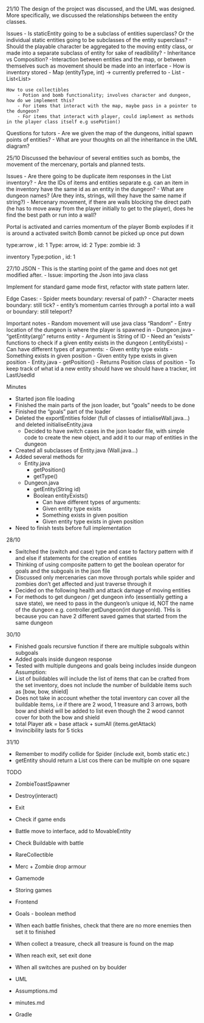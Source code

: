 21/10
The design of the project was discussed, and the UML was designed. More specifically, we discussed the relationships between the entity classes.

Issues
    - Is staticEntity going to be a subclass of entities superclass? Or the individual static entities going to be subclasses of the entity superclass?
    - Should the playable character be aggregated to the moving entity class, or made into a separate subclass of entity for sake of readibility?
    - Inheritance vs Composition?
        -Interaction between entities and the map, or between themselves such as movement should be made into an interface 
    - How is inventory stored
        - Map (entityType, int) → currently preferred to 
        - List<CollectibleEntities>
        - List<List<CollectibleEntities>>

    How to use collectibles
        - Potion and bomb functionality; involves character and dungeon, how do we implement this? 
        - For items that interact with the map, maybe pass in a pointer to the dungeon?
        - For items that interact with player, could implement as methods in the player class itself e.g usePotion()

Questions for tutors
    - Are we given the map of the dungeons, initial spawn points of entities?
    - What are your thoughts on all the inheritance in the UML diagram?




25/10
Discussed the behaviour of several entities such as bombs, the movement of the mercenary, portals and planned tests.

Issues
	- Are there going to be duplicate item responses in the List<ItemResponse> inventory?
	- Are the IDs of items and entities separate e.g. can an item in the inventory have the same id as an entity in the dungeon?
	- What are dungeon names? (Are they ints, strings, will they have the same name if string?)
	- Mercenary movement, if there are walls blocking the direct path (he has to move away from the player initially to get to the player), does he find the best path or run into a wall?

Portal is activated and carries momentum of the player
Bomb explodes if it is around a activated switch
Bomb cannot be picked up once put down

type:arrow , id: 1
Type: arrow, id: 2
Type: zombie id: 3

inventory
Type:potion , id: 1


27/10
JSON - This is the starting point of the game and does not get modified after.
	- Issue: importing the Json into java class 

Implement for standard game mode first, refactor with state pattern later.


Edge Cases:
	- Spider meets boundary: reversal of path?
	- Character meets boundary: still tick?
	- entity’s momentum carries through a portal into a wall or boundary: still teleport?

Important notes
	- Random movement will use java class “Random”
	- Entry location of the dungeon is where the player is spawned in
	- Dungeon.java
		- “getEntity(arg)” returns entity
			- Argument is String of ID
		- Need an “exists” functions to check if a given entity exists in the dungeon (.entityExists)
			- Can have different types of arguments:
				- Given entity type exists
				- Something exists in given position
				- Given entity type exists in given position
	- Entity.java
		- getPosition()
			- Returns Position class of position
	- To keep track of what id a new entity should have we should have a tracker, int LastUsedId

Minutes
- Started json file loading
- Finished the main parts of the json loader, but “goals” needs to be done
- Finished the “goals” part of the loader
- Deleted the exportEntities folder (full of classes of intialiseWall.java...) and deleted initialiseEntity.java
	- Decided to have switch cases in the json loader file, with simple code to create the new object, and add it to our map of entities in the dungeon
- Created all subclasses of Entity.java (Wall.java...)
- Added several methods for 
	- Entity.java
		- getPosition()
		- getType()
	- Dungeon.java
		- getEntity(String id)
		- Boolean entityExists()
			- Can have different types of arguments:
			- Given entity type exists
			- Something exists in given position
			- Given entity type exists in given position
- Need to finish tests before full implementation

28/10
- Switched the (switch and case) type and case to factory pattern with if and else if statements for the creation of entities 
- Thinking of using composite pattern to get the boolean operator for goals and the subgoals in the json file 
- Discussed only mercenaries can move through portals while spider and zombies don’t get affected and just traverse through it
- Decided on the following health and attack damage of moving entities 
- For methods to get dungeon / get dungeon info (essentially getting a save state), we need to pass in the dungeon’s unique id, NOT the name of the dungeon e.g. controller.getDungeon(int dungeonId). THis is because you can have 2 different saved games that started from the same dungeon

30/10
- Finished goals recursive function if there are multiple subgoals within subgoals
- Added goals inside dungeon response
- Tested with multiple dungeons and goals being includes inside dungeon
Assumption:
- List of buildables will include the list of items that can be crafted from the set inventory, does not include the number of buildable items such as [bow, bow, shield]
- Does not take in account whether the total inventory can cover all the buildable items, i.e if there are 2 wood, 1 treasure and 3 arrows, both bow and shield will be added to list even though the 2 wood cannot cover for both the bow and shield
- total  Player atk = base attack + sumAll (items.getAttack)
- Invincibility lasts for 5 ticks

31/10
- Remember to modify collide for Spider (include exit, bomb static etc.)
- getEntity should return a List<Entity> cos there can be multiple on one square

TODO
- ZombieToastSpawner
- Destroy(interact)
- Exit
- Check if game ends
- Battle move to interface, add to MovableEntity
- Check Buildable with battle
- RareCollectible
- Merc + Zombie drop armour

- Gamemode
- Storing games
- Frontend

- Goals - boolean method
- When each battle finishes, check that there are no more enemies then set it to finished
- When collect a treasure, check all treasure is found on the map
- When reach exit, set exit done
- When all switches are pushed on by boulder

- UML
- Assumptions.md
- minutes.md
- Gradle
